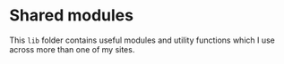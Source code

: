 # Shared modules

This `lib` folder contains useful modules and utility functions which I use across more than one of my sites.